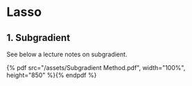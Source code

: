 # Lasso

## 1. Subgradient

See below a lecture notes on subgradient.

{% pdf src="/assets/Subgradient Method.pdf", width="100%", height="850" %}{% endpdf %}